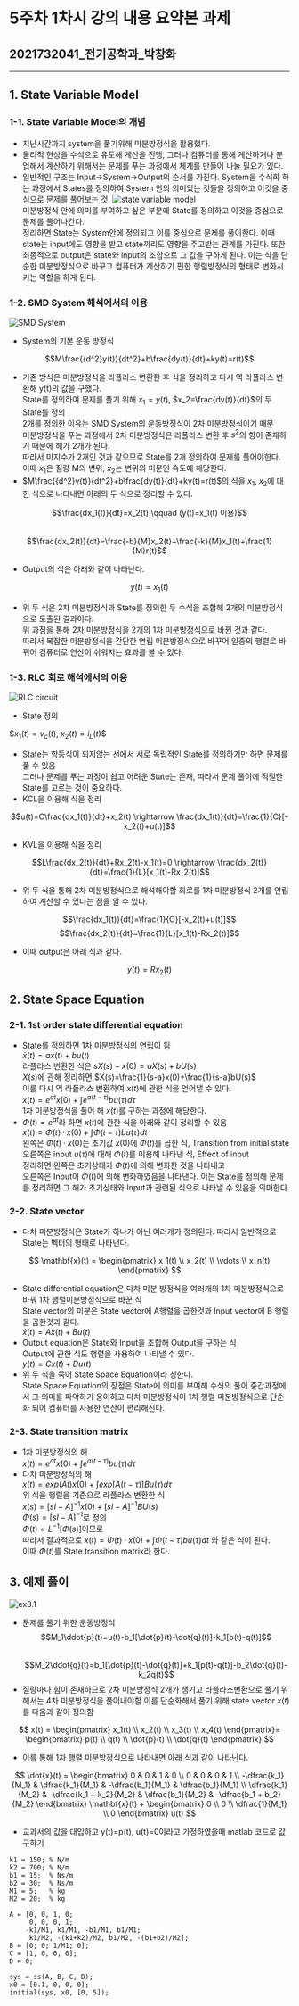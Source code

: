 # 5주차 1차시 강의 내용 요약본 과제
## 2021732041_전기공학과_박창화
---
## 1. State Variable Model
### 1-1. State Variable Model의 개념
- 지난시간까지 system을 풀기위해 미분방정식을 활용했다.
- 물리적 현상을 수식으로 유도해 계산을 진행, 그러나 컴퓨터를 통해 계산하거나 분업해서 계산하기 위해서는
  문제를 푸는 과정에서 체계를 만들어 나눌 필요가 있다.
- 일반적인 구조는 Input->System->Output의 순서를 가진다.
  System을 수식화 하는 과정에서 States를 정의하여 System 안의 의미있는 것들을 정의하고 이것을 중심으로 문제를 풀어보는 것.
![state variable model](https://github.com/kwupch/lecture/blob/main/state%20variable%20model.png)  
  미분방정식 안에 의미를 부여하고 싶은 부분에 State를 정의하고 이것을 중심으로 문제를 풀어나간다.  
  정리하면 State는 System안에 정의되고 이를 중심으로 문제를 풀이한다. 이때 state는 input에도 영향을 받고 state끼리도
  영향을 주고받는 관계를 가진다. 또한 최종적으로 output은 state와 input의 조합으로 그 값을 구하게 된다.
  이는 식을 단순한 미분방정식으로 바꾸고 컴퓨터가 계산하기 편한 행렬방정식의 형태로 변화시키는 역할을 하게 된다.

### 1-2. SMD System 해석에서의 이용
![SMD System](https://github.com/kwupch/lecture/blob/main/SMD%20system.png)  
- System의 기본 운동 방정식
  
$$M\frac{{d^2}y(t)}{dt^2}+b\frac{dy(t)}{dt}+ky(t)=r(t)$$  

- 기존 방식은 미분방정식을 라플라스 변환한 후 식을 정리하고 다시 역 라플라스 변환해 y(t)의 값을 구했다.  
  State를 정의하여 문제를 풀기 위해 $x_1=y(t)$, $x_2=\frac{dy(t)}{dt}$의 두 State를 정의  
  2개를 정의한 이유는 SMD System의 운동방정식이 2차 미분방정식이기 때문  
  미분방정식을 푸는 과정에서 2차 미분방정식은 라플라스 변환 후 $s^2$의 항이 존재하기 때문에 해가 2개가 된다.  
  따라서 미지수가 2개인 것과 같으므로 State를 2개 정의하여 문제를 풀어야한다.  
 이때 $x_1$은 질량 M의 변위, $x_2$는 변위의 미분인 속도에 해당한다.
- $M\frac{{d^2}y(t)}{dt^2}+b\frac{dy(t)}{dt}+ky(t)=r(t)$의 식을 $x_1$, $x_2$에 대한 식으로 나타내면 아래의 두 식으로 정리할 수 있다.

$$\frac{dx_1(t)}{dt}=x_2(t) \qquad (y(t)=x_1(t) 이용)$$  
$$\frac{dx_2(t)}{dt}=\frac{-b}{M}x_2(t)+\frac{-k}{M}x_1(t)+\frac{1}{M}r(t)$$
  
- Output의 식은 아래와 같이 나타난다. 
  
$$y(t)=x_1(t)$$  
  
- 위 두 식은 2차 미분방정식과 State를 정의한 두 수식을 조합해 2개의 미분방정식으로 도출된 결과이다.  
  위 과정을 통해 2차 미분방정식을 2개의 1차 미분방정식으로 바뀐 것과 같다.  
  따라서 복잡한 미분방정식을 간단한 연립 미분방정식으로 바꾸어 일종의 행렬로 바뀌어 컴퓨터로 연산이 쉬워지는 효과를 볼 수 있다.

### 1-3. RLC 회로 해석에서의 이용
![RLC circuit](https://github.com/kwupch/lecture/blob/main/RLC.png)
- State 정의

$$x_1(t)=v_c(t)$, $x_2(t)=i_L(t)$$

- State는 항등식이 되지않는 선에서 서로 독립적인 State를 정의하기만 하면 문제를 풀 수 있음  
  그러나 문제를 푸는 과정이 쉽고 어려운 State는 존재, 따라서 문제 풀이에 적절한 State를 고르는 것이 중요하다.
- KCL을 이용해 식을 정리
  
$$u(t)=C\frac{dx_1(t)}{dt}+x_2(t) \rightarrow \frac{dx_1(t)}{dt}=\frac{1}{C}[-x_2(t)+u(t)]$$

- KVL을 이용해 식을 정리

$$L\frac{dx_2(t)}{dt}+Rx_2(t)-x_1(t)=0 \rightarrow \frac{dx_2(t)}{dt}=\frac{1}{L}[x_1(t)-Rx_2(t)]$$

- 위 두 식을 통해 2차 미분방정식으로 해석해야할 회로를 1차 미분방정식 2개를 연립하여 계산할 수 있다는 점을 알 수 있다.

$$\frac{dx_1(t)}{dt}=\frac{1}{C}[-x_2(t)+u(t)]$$
$$\frac{dx_2(t)}{dt}=\frac{1}{L}[x_1(t)-Rx_2(t)]$$

- 이때 output은 아래 식과 같다.
  
$$y(t)=Rx_2(t)$$  

## 2. State Space Equation
### 2-1. 1st order state differential equation
- State를 정의하면 1차 미분방정식의 연립이 됨  
  $\dot{x}(t) = ax(t)+bu(t)$  
  라플라스 변환한 식은 $sX(s)-x(0)=aX(s)+bU(s)$  
  $X(s)$에 관해 정리하면 $X(s)=\frac{1}{s-a}x(0)+\frac{1}{s-a}bU(s)$  
  이를 다시 역 라플라스 변환하여 $x(t)$에 관한 식을 얻어낼 수 있다.  
  $x(t)=e^{at}x(0)+\int e^{a(t-\tau)}bu(\tau)d\tau$  
  1차 미분방정식을 풀어 해 $x(t)$를 구하는 과정에 해당한다.
- $\Phi(t)=e^{at}$라 하면 $x(t)$에 관한 식을 아래와 같이 정리할 수 있음  
  $x(t)=\Phi(t)·x(0)+\int\Phi(t-\tau)bu(\tau)dt$  
  왼쪽은 $\Phi(t)·x(0)$는 초기값 $x(0)$에 $\Phi(t)$를 곱한 식, Transition from initial state  
  오른쪽은 input $u(\tau)$에 대해 $\Phi(t)$를 이용해 나타낸 식, Effect of input  
  정리하면 왼쪽은 초기상태가 $\Phi(t)$에 의해 변화한 것을 나타내고  
  오른쪽은 Input이 $\Phi(t)$에 의해 변화하였음을 나타낸다.
  이는 State를 정의해 문제를 정리하면 그 해가 초기상태와 Input과 관련된 식으로 나타낼 수 있음을 의미한다.
### 2-2. State vector
- 다차 미분방정식은 State가 하나가 아닌 여러개가 정의된다. 따라서 일반적으로 State는 벡터의 형태로 나타낸다.  

$$
\mathbf{x}(t) =
\begin{pmatrix}
x_1(t) \\
x_2(t) \\
\vdots \\
x_n(t)
\end{pmatrix}
$$

- State differential equation은 다차 미분 방정식을 여러개의 1차 미분방정식으로 바꿔 1차 행렬미분방정식으로 바꾼 식  
State vector의 미분은 State vector에 A행렬을 곱한것과 Input vector에 B 행렬을 곱한것과 같다.  
$\dot{x}(t) = Ax(t)+Bu(t)$
- Output equation은 State와 Input을 조합해 Output을 구하는 식  
Output에 관한 식도 행렬을 사용하여 나타낼 수 있다.  
$y(t)=Cx(t)+Du(t)$
- 위 두 식을 묶어 State Space Equation이라 칭한다.  
State Space Equation의 장점은 State에 의미를 부여해 수식의 풀이 중간과정에서 그 의미를 파악하기 용이하고
다차 미분방정식이 1차 행렬 미분방정식으로 단순화 되어 컴퓨터를 사용한 연산이 편리해진다.   
### 2-3. State transition matrix
- 1차 미분방정식의 해  
$x(t)=e^{at}x(0)+\int e^{a(t-\tau)}bu(\tau)d\tau$
- 다차 미분방정식의 해  
$x(t)=exp(At)x(0)+\int exp[A(t-\tau)]Bu(\tau)d\tau$  
위 식을 행렬을 기준으로 라플라스 변환한 식  
$x(s)=[sI-A]^{-1}x(0)+[sI-A]^{-1}BU(s)$  
$\Phi(s)=[sI-A]^{-1}$로 정의  
$\Phi(t)=L^{-1}[\Phi(s)]$이므로  
따라서 결과적으로 $x(t)=\Phi(t)·x(0)+\int\Phi(t-\tau)bu(\tau)dt$ 와 같은 식이 된다.  
이때 $\Phi(t)$를 State transition matrix라 한다.

## 3. 예제 풀이
![ex3.1](https://github.com/kwupch/lecture/blob/main/ex3.1.png)

- 문제를 풀기 위한 운동방정식
  $$M_1\ddot{p}(t)=u(t)-b_1[\dot{p}(t)-\dot{q}(t)]-k_1[p(t)-q(t)]$$  
  $$M_2\ddot{q}(t)=b_1[\dot{p}(t)-\dot{q}(t)]+k_1[p(t)-q(t)]-b_2\dot{q}(t)-k_2q(t)$$
- 질량마다 힘이 존재하므로 2차 미분방정식 2개가 생기고 라플라스변환으로 풀기 위해서는 4차 미분방정식을 풀어내야함
  이를 단순화해서 풀기 위해 state vector $x(t)$를 다음과 같이 정의함  

$$
x(t) =
\begin{pmatrix}
x_1(t) \\
x_2(t) \\
x_3(t) \\
x_4(t)
\end{pmatrix}=
\begin{pmatrix}
p(t) \\
q(t) \\
\dot{p}(t) \\
\dot{q}(t)
\end{pmatrix}
$$

- 이를 통해 1차 행렬 미분방정식으로 나타내면 아래 식과 같이 나타난다.

$$
\dot{x}(t) =
\begin{bmatrix}
0 & 0 & 1 & 0 \\
0 & 0 & 0 & 1 \\
-\dfrac{k_1}{M_1} & \dfrac{k_1}{M_1} & -\dfrac{b_1}{M_1} & \dfrac{b_1}{M_1} \\
\dfrac{k_1}{M_2} & -\dfrac{k_1 + k_2}{M_2} & \dfrac{b_1}{M_2} & -\dfrac{b_1 + b_2}{M_2}
\end{bmatrix}
\mathbf{x}(t)
+
\begin{bmatrix}
0 \\ 
0 \\ 
\dfrac{1}{M_1} \\ 
0
\end{bmatrix}
u(t)
$$

- 교과서의 값을 대입하고 y(t)=p(t), u(t)=0이라고 가정하였을때 matlab 코드로 값 구하기
```
k1 = 150; % N/m
k2 = 700; % N/m
b1 = 15;  % Ns/m
b2 = 30;  % Ns/m
M1 = 5;   % kg
M2 = 20;  % kg

A = [0, 0, 1, 0;
     0, 0, 0, 1;
    -k1/M1, k1/M1, -b1/M1, b1/M1;
     k1/M2, -(k1+k2)/M2, b1/M2, -(b1+b2)/M2];
B = [0; 0; 1/M1; 0];
C = [1, 0, 0, 0];
D = 0;

sys = ss(A, B, C, D);
x0 = [0.1, 0, 0, 0];
initial(sys, x0, [0, 5]);
```


